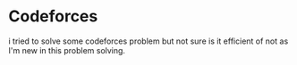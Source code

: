 # Codeforces
i tried to solve some codeforces problem but not sure is it efficient of not as I'm new in this problem solving.
